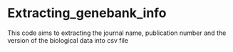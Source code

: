 # Extracting_genebank_info
This code aims to extracting the journal name, publication number and the version of the biological data into csv file
